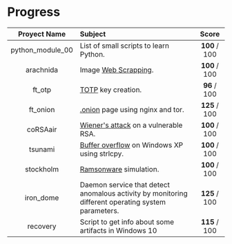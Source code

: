 # Progress

|  Proyect Name | Subject                                                                                                   |       Score      |
|:-------------:|:--------------------------------------------------------------------------------------------------------- |:----------------:|
|python_module_00| List of small scripts to learn Python.                                                                   |   **100** / 100  |
|   arachnida   | Image [Web Scrapping](https://en.wikipedia.org/wiki/Web_scraping).                                        |   **100** / 100  |
|    ft_otp     | [TOTP](https://en.wikipedia.org/wiki/Time-based_one-time_password) key creation.                          |   **96** / 100   |
|   ft_onion    | [.onion](https://en.wikipedia.org/wiki/.onion) page using nginx and tor.   							    |   **125** / 100  |
|    coRSAair   | [Wiener's attack](https://en.wikipedia.org/wiki/Wiener%27s_attack) on a vulnerable RSA. 	                |   **100** / 100  |
|    tsunami    | [Buffer overflow](https://en.wikipedia.org/wiki/Buffer_overflow) on Windows XP using strlcpy.             |   **100** / 100  |
|   stockholm   | [Ramsonware](https://en.wikipedia.org/wiki/Ransomware) simulation.                                        |   **100** / 100  |
|   iron_dome   |  Daemon service that detect anomalous activity by monitoring different operating system parameters.       |   **125** / 100  |
|    recovery   | Script to get info about some artifacts in Windows 10          											|	**115** / 100  |
